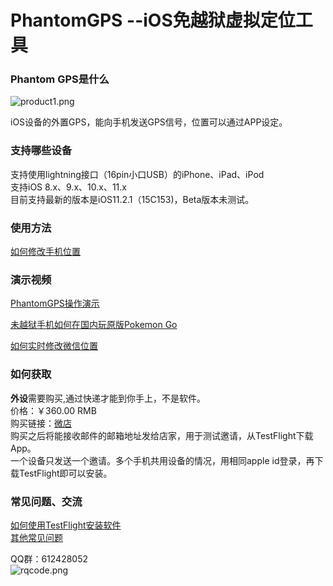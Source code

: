 # PhantomGPS --iOS免越狱虚拟定位工具
### Phantom GPS是什么
![product1.png](http://upload-images.jianshu.io/upload_images/5872815-dc2dc69e4028d067.png?imageMogr2/auto-orient/strip%7CimageView2/2/w/1240)

iOS设备的外置GPS，能向手机发送GPS信号，位置可以通过APP设定。
### 支持哪些设备
支持使用lightning接口（16pin小口USB）的iPhone、iPad、iPod<br>
支持iOS 8.x、9.x、10.x、11.x<br>
目前支持最新的版本是iOS11.2.1（15C153)，Beta版本未测试。


### 使用方法
[如何修改手机位置](https://jingyan.baidu.com/article/4b07be3ca7a77c48b380f334.html)

### 演示视频
[PhantomGPS操作演示](http://player.youku.com/embed/XMzI2NzQ1NzEyOA==)

[未越狱手机如何在国内玩原版Pokemon Go](http://player.youku.com/embed/XMjcxMjE0MjYzNg==)

[如何实时修改微信位置](http://player.youku.com/embed/XMjcwODc2NzAzNg==)

### 如何获取
**外设**需要购买,通过快递才能到你手上，不是软件。<br>
价格：￥360.00 RMB<br>
购买链接：[微店](http://weidian.com/i/2241585234?ifr=itemdetail&wfr=c)
<br>
购买之后将能接收邮件的邮箱地址发给店家，用于测试邀请，从TestFlight下载App。<br>
一个设备只发送一个邀请。多个手机共用设备的情况，用相同apple id登录，再下载TestFlight即可以安装。
### 常见问题、交流
[如何使用TestFlight安装软件](https://jingyan.baidu.com/article/63f23628276e1d0209ab3d10.html)<br>
[其他常见问题](https://github.com/phantomgps/phantomgps.github.io/blob/master/faq.md)

QQ群：612428052<br>
![rqcode.png](http://upload-images.jianshu.io/upload_images/5872815-efba5722342dc399.png?imageMogr2/auto-orient/strip%7CimageView2/2/w/1240)
